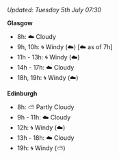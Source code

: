 *Updated: Tuesday 5th July 07:30*

**Glasgow**

* 8h: :cloud: Cloudy
* 9h, 10h: :cyclone: Windy (:cloud:) [:cloud: as of 7h]
* 11h - 13h: :cyclone: Windy (:cloud:)
* 14h - 17h: :cloud: Cloudy
* 18h, 19h: :cyclone: Windy (:cloud:)

**Edinburgh**

* 8h: :partly_sunny: Partly Cloudy
* 9h - 11h: :cloud: Cloudy
* 12h: :cyclone: Windy (:cloud:)
* 13h - 18h: :cloud: Cloudy
* 19h: :cyclone: Windy (:partly_sunny:)
